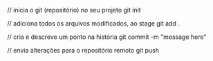 // inicia o git (repositório) no seu projeto
git init 

// adiciona todos os arquivos modificados, ao stage
git add . 

// cria e descreve um ponto na história
git commit -m "message here" 

// envia alterações para o repositório remoto
git push